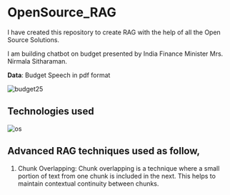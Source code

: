 # OpenSource_RAG

I have created this repository to create RAG with the help of all the Open Source Solutions.

I am building chatbot on budget presented by India Finance Minister Mrs. Nirmala Sitharaman.

**Data**: Budget Speech in pdf format

![budget25](https://github.com/user-attachments/assets/483789c4-f845-4a78-8731-cac552eb2ad0)

## Technologies used
![os](https://github.com/user-attachments/assets/61c0c10e-66ce-410d-b40e-5f3edebc18a4)



## Advanced RAG techniques used as follow,
1. Chunk Overlapping: Chunk overlapping is a technique where a small portion of text from one chunk is included in the next. This helps to maintain contextual continuity between chunks.

